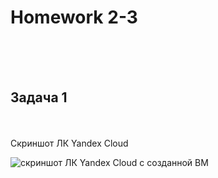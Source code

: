 <h1>Homework 2-3 </h1> <br>
<br>
<br>
<h2>Задача 1</h2><br>
<br>
Скриншот ЛК Yandex Cloud <br>

![скриншот ЛК Yandex Cloud с созданной ВМ]()

 <br>
